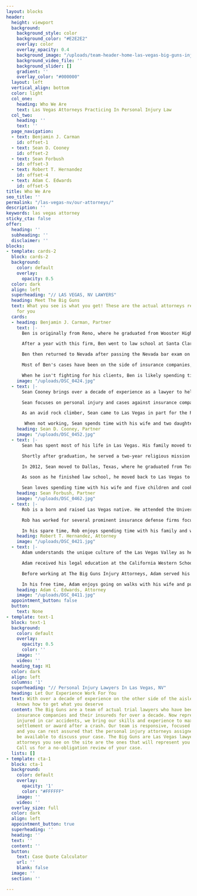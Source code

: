 ```yaml
---
layout: blocks
header:
  height: viewport
  background:
    background_style: color
    background_color: "#E2E2E2"
    overlay: color
    overlay_opacity: 0.4
    background_image: "/uploads/team-header-home-las-vegas-big-guns-injury-attorneys-nevada.jpg"
    background_video_file: ''
    background_slider: []
    gradient: ''
    overlay_color: "#000000"
  layout: left
  vertical_align: bottom
  color: light
  col_one:
    heading: Who We Are
    text: Las Vegas Attorneys Practicing In Personal Injury Law
  col_two:
    heading: ''
    text: ''
  page_navigation:
  - text: Benjamin J. Carman
    id: offset-1
  - text: Sean D. Cooney
    id: offset-2
  - text: Sean Forbush
    id: offset-3
  - text: Robert T. Hernandez
    id: offset-4
  - text: Adam C. Edwards
    id: offset-5
title: Who We Are
seo_title: ''
permalink: "/las-vegas-nv/our-attorneys/"
description: ''
keywords: las vegas attorney
sticky_cta: false
offer:
  heading: ''
  subheading: ''
  disclaimer: ''
blocks:
- template: cards-2
  block: cards-2
  background:
    color: default
    overlay:
      opacity: 0.5
  color: dark
  align: left
  superheading: "// LAS VEGAS, NV LAWYERS"
  heading: Meet The Big Guns
  text: What you see is what you get! These are the actual attorneys ready to fight
    for you
  cards:
  - heading: Benjamin J. Carman, Partner
    text: |-
      Ben is originally from Reno, where he graduated from Wooster High School as valedictorian and proceeded to the University of Nevada, Reno. He earned his honors bachelor of science in business management and then completed a master of business administration the following year. Ben took a job with a small plaintiff litigation firm in Reno to learn more about legal practice. He learned a great deal about lawsuits and the strategic and tactical elements of practice at that firm, writing motions and oppositions for other attorneys to argue after just a month on the job.  

      After a year with this firm, Ben went to law school at Santa Clara University. He graduated in 2007 and immediately took, and passed, the California Bar Exam. Ben moved to Santa Barbara, California, and worked at a law firm focused on defending insurance bad faith suits and personal injury cases. It was there that he won his first bad faith cases, including a six-week, fifty plaintiff bad faith action. He also met his wife while working there.

      Ben then returned to Nevada after passing the Nevada bar exam on the first shot in 2012. He has been practicing in the Las Vegas area since. His areas of practice are split primarily between personal injury cases and insurance bad faith actions. He has tried cases in binding arbitrations, judicial arbitrations, short jury trials, state court jury trials, and federal court jury trials. He has also appealed matters to the California Court of Appeals and the Nevada Supreme Court. Ben prides himself on his innovative approaches to cases, legal writing and thorough research, and effective oral advocacy.  

      Most of Ben's cases have been on the side of insurance companies, and he not only knows their tactics and procedures but has even written some of them for specific carriers. However, in recent years, he saw a gradual shift by many insurers in Nevada to less and less reasonable claims handling, underpayment, and excessive, unwarranted delays in processing claims. Ben now represents those who the increasingly greedy insurers have wronged.  

      When he isn't fighting for his clients, Ben is likely spending time with his wife and two sons. He also shoots, plays complex strategy board games, and does woodworking when he isn't with them, which is to say, quite rarely.
    image: "/uploads/DSC_0424.jpg"
  - text: |-
      Sean Cooney brings over a decade of experience as a lawyer to help the citizens of Nevada. He started his career in the San Francisco Bay Area and came to Las Vegas in 2015 after six years of handling insurance cases for a boutique firm in Santa Barbara. He cut his teeth in Nevada working for the oldest, independent firm in the state. 

      Sean focuses on personal injury and cases against insurance companies when they deny your claim, drag their feet, and try to underpay you. He works with you to get all the facts and present your case clearly and effectively. 

      As an avid rock climber, Sean came to Las Vegas in part for the Red Rock Conservation Area. When scaling its 2,000 ft vertical walls, teamwork, careful planning, and an ability to adapt to changing conditions are matters of life and death. He taps these same skills when handling your case to maximize your recovery. 

       When not working, Sean spends time with his wife and two daughters enjoying all that Las Vegas has to offer. They particularly enjoy its natural beauty, vibrant culture, and endless variety of restaurants.
    heading: Sean D. Cooney, Partner
    image: "/uploads/DSC_0452.jpg"
  - text: |-
      Sean has spent most of his life in Las Vegas. His family moved to Las Vegas in 1989, and he graduated from Green Valley High School in 1997. Having grown up in Las Vegas, Sean has seen this city go from less than half a million people to the 2.5 million we have today. When he started driving, he could travel from anywhere in Las Vegas to the other side in less than 30 minutes. It is far larger now.

      Shortly after graduation, he served a two-year religious mission in Venezuela. He was able to meet many amazing people and loved his time there. He learned Spanish for the mission, and he remains fluent.

      In 2012, Sean moved to Dallas, Texas, where he graduated from Texas A&M School of Law. Sean loved his time in Texas and really enjoyed the culture and the people. Texas is where he learned what a real barbeque is. He now enjoys preparing food for the family and neighbors so long as it includes smoking a brisket, some racks of ribs, and nearly anything else that will fit in his smoker.

      As soon as he finished law school, he moved back to Las Vegas to practice law. Sean focuses his law practice on personal injury. He has experience in family law, trust law, workers compensation, and other areas of law which help him incorporate all issues into the personal injury clients he helps. He has worked with several different local firms, ranging from one of the largest multi-service firms in the state to plaintiff and defense personal injury firms.

      Sean loves spending time with his wife and five children and cooking in his free time. He usually spends time with each child individually and includes them in his activities. His oldest daughter is now better with a shotgun than he is.
    heading: Sean Forbush, Partner
    image: "/uploads/DSC_0462.jpg"
  - text: |-
      Rob is a born and raised Las Vegas native. He attended the University of Nevada, Reno, where he graduated cum laude with a Bachelor's Degree in Criminal Justice. He then attended the William S. Boyd School of Law at the University of Nevada, Las Vegas. Following law school, Rob immediately took the Nevada Bar Exam and passed on his first attempt. Rob has been a licensed attorney since October 2015 and has practiced in various legal fields, including personal injury, contract disputes, construction defect, family law, and criminal law.

      Rob has worked for several prominent insurance defense firms focused on defending personal injury lawsuits throughout his career. He now uses his knowledge while working for insurance companies to ensure that his clients receive the maximum value for their claims. He has litigated many claims to a conclusion and has copious experience in mediation, arbitration, and district court litigation.  

      In his spare time, Rob enjoys spending time with his family and watching his Knights and Raiders play.
    heading: Robert T. Hernandez, Attorney
    image: "/uploads/DSC_0421.jpg"
  - text: |-
      Adam understands the unique culture of the Las Vegas Valley as he is a Henderson native, having graduated from Green Valley High School. He cares for his clients and is willing and able to fight for them to get the compensation they deserve.

      Adam received his legal education at the California Western School of Law in San Diego. He was on the Dean's List for academic achievement and received a Student of Distinction award. During law school, Adam had the opportunity to intern with the Clark County Public Defender and the Clark County District Attorney, where he received valuable courtroom experience. Adam also received his bachelor's degree from Brigham Young University, where he studied English.

      Before working at The Big Guns Injury Attorneys, Adam served his clients' interests at Cohen Johnson Parker Edwards. He was an instrumental part of the plaintiffs' civil litigation team. Adam also has extensive experience in personal injury defense work. This experience has allowed him to understand strategies and tactics that defense attorneys and insurance adjusters use to lower the value of plaintiffs' claims. Adam guides his clients through the litigation process to avoid these traps. Adam is more than qualified to handle your case with experience in both defense and plaintiffs' personal injury cases.

      In his free time, Adam enjoys going on walks with his wife and puppy, following sports, and traveling.
    heading: Adam C. Edwards, Attorney
    image: "/uploads/DSC_0411.jpg"
  appointment_button: false
  button:
    text: None
- template: text-1
  block: text-1
  background:
    color: default
    overlay:
      opacity: 0.5
      color: ''
    image: ''
    video: ''
  heading_tag: H1
  color: dark
  align: left
  columns: '1'
  superheading: "// Personal Injury Lawyers In Las Vegas, NV"
  heading: Let Our Experience Work For You
  text: With over a decade of experience on the other side of the aisle, our team
    knows how to get what you deserve
  content: The Big Guns are a team of actual trial lawyers who have been representing
    insurance companies and their insureds for over a decade. Now representing people
    injured in car accidents, we bring our skills and experience to maximize your
    settlement or award after a crash. Our team is responsive, focused on client satisfaction,
    and you can rest assured that the personal injury attorneys assigned to you will
    be available to discuss your case. The Big Guns are Las Vegas lawyers, and the
    attorneys you see on the site are the ones that will represent you in your case.
    Call us for a no-obligation review of your case.
  lists: []
- template: cta-1
  block: cta-1
  background:
    color: default
    overlay:
      opacity: '1'
      color: "#FFFFFF"
    image: ''
    video: ''
  overlay_size: full
  color: dark
  align: left
  appointment_button: true
  superheading: ''
  heading: ''
  text: ''
  content: ''
  button:
    text: Case Quote Calculator
    url: ''
    blank: false
  image: ''
  section: ''

---
```

